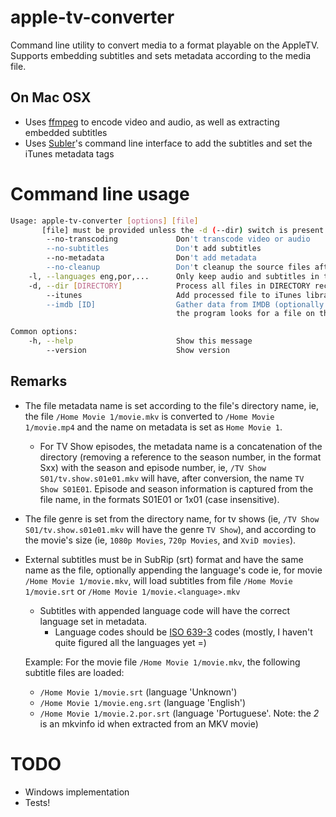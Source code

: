 # apple-tv-converter

Command line utility to convert media to a format playable on the AppleTV. Supports embedding subtitles and sets metadata according to the media file.

## On Mac OSX

- Uses [ffmpeg](http://ffmpeg.org) to encode video and audio, as well as extracting embedded subtitles
- Uses [Subler](http://code.google.com/p/subler/)'s command line interface to add the subtitles and set the iTunes metadata tags 

# Command line usage

``` bash
Usage: apple-tv-converter [options] [file]
       [file] must be provided unless the -d (--dir) switch is present.
        --no-transcoding             Don't transcode video or audio
        --no-subtitles               Don't add subtitles
        --no-metadata                Don't add metadata
        --no-cleanup                 Don't cleanup the source files after processing
    -l, --languages eng,por,...      Only keep audio and subtitles in the specified languages
    -d, --dir [DIRECTORY]            Process all files in DIRECTORY recursively
        --itunes                     Add processed file to iTunes library, if it isn't there yet
        --imdb [ID]                  Gather data from IMDB (optionally specifying movie id. If an id isn't specified
                                     the program looks for a file on the same directory, named <id>.imdb)

Common options:
    -h, --help                       Show this message
        --version                    Show version
```

## Remarks

- The file metadata name is set according to the file's directory name, ie, the file `/Home Movie 1/movie.mkv` is converted to `/Home Movie 1/movie.mp4` and the name on metadata is set as `Home Movie 1`.
    - For TV Show episodes, the metadata name is a concatenation of the directory (removing a reference to the season number, in the format Sxx) with the season and episode number, ie, `/TV Show S01/tv.show.s01e01.mkv` will have, after conversion, the name `TV Show S01E01`.
    Episode and season information is captured from the file name, in the formats S01E01 or 1x01 (case insensitive).
- The file genre is set from the directory name, for tv shows (ie, `/TV Show S01/tv.show.s01e01.mkv` will have the genre `TV Show`), and according to the movie's size (ie, `1080p Movies`, `720p Movies`, and `XviD movies`).
- External subtitles must be in SubRip (srt) format and have the same name as the file, optionally appending the language's code ie, for movie `/Home Movie 1/movie.mkv`, will load subtitles from file `/Home Movie 1/movie.srt` or `/Home Movie 1/movie.<language>.mkv`
    - Subtitles with appended language code will have the correct language set in metadata.
        - Language codes should be [ISO 639-3](http://www.iso.org/iso/home/standards/language_codes.htm) codes (mostly, I haven't quite figured all the languages yet =)

    Example: 
    For the movie file `/Home Movie 1/movie.mkv`, the following subtitle files are loaded:

    - `/Home Movie 1/movie.srt` (language 'Unknown')
    - `/Home Movie 1/movie.eng.srt` (language 'English')
    - `/Home Movie 1/movie.2.por.srt` (language 'Portuguese'. Note: the _2_ is an mkvinfo id when extracted from an MKV movie)


# TODO

- Windows implementation
- Tests!